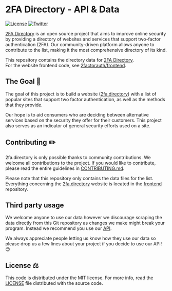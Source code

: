 # 2FA Directory - API & Data

[![License](https://img.shields.io/badge/license-mit-9A0F2D.svg?style=for-the-badge)][license]
[![Twitter](https://img.shields.io/badge/Twitter-@2faorg-1DA1F2.svg?style=for-the-badge&logo=twitter)][twitter]

[2FA Directory][site_url] is an open source project that aims to improve online security by providing a directory of websites and services that support two-factor authentication (2FA). Our community-driven platform allows anyone to contribute to the list, making it the most comprehensive directory of its kind. 

This repository contains the directory data for [2FA Directory][site_url].  
For the website frontend code, see [2factorauth/frontend][frontend].

## The Goal :goal_net:

The goal of this project is to build a website ([2fa.directory][site_url]) with a list of popular sites that support
two factor authentication, as well as the methods that they provide.

Our hope is to aid consumers who are deciding between alternative services based on the security they
offer for their customers. This project also serves as an indicator of general security efforts used on a site.

## Contributing :pencil2:

2fa.directory is only possible thanks to community contributions. We welcome all contributions to the project.
If you would like to contribute, please read the entire guidelines in
[CONTRIBUTING.md][contrib].

Please note that this repository only contains the data files for the list. Everything concerning the [2fa.directory][site_url] website is located in the [frontend] repository.

## Third party usage

We welcome anyone to use our data however we discourage scraping the data directly from this Git repository as changes we make might break your program. 
Instead we recommend you use our [API](https://2fa.directory/api/).

We always appreciate people letting us know how they use our data so please drop us a few lines about your project if you decide to use our API! 😊

## License :balance_scale:

This code is distributed under the MIT license. For more info, read the
[LICENSE][license] file distributed with the source code.

[build_status]: https://github.com/2factorauth/twofactorauth/actions
[license]: /LICENSE.md
[gitter]: https://gitter.im/2factorauth/twofactorauth
[twitter]: https://twitter.com/2faorg
[site_url]: https://2fa.directory
[contrib]: /CONTRIBUTING.md
[jekyll]: https://jekyllrb.com/
[pages-gem]: https://github.com/github/pages-gem
[docker]: https://www.docker.com/
[frontend]: https://github.com/2factorauth/frontend
